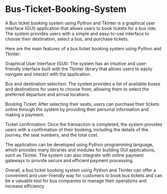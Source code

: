 # Bus-Ticket-Booking-System

A Bus ticket booking system using Python and Tkinter is a graphical user interface (GUI) application that allows users to book tickets for a bus ride. The system provides users with a simple and easy-to-use interface to choose their destination, select a bus, and purchase tickets.

Here are the main features of a bus ticket booking system using Python and Tkinter:

Graphical User Interface (GUI): The system has an intuitive and user-friendly interface built with the Tkinter library that allows users to easily navigate and interact with the application.

Bus and destination selection: The system provides a list of available buses and destinations for users to choose from, allowing them to select the preferred departure and arrival locations.

 Booking Ticket: After selecting their seats, users can purchase their tickets online through the system by providing their personal information and making a payment.

Ticket confirmation: Once the transaction is completed, the system provides users with a confirmation of their booking, including the details of the journey, the seat numbers, and the total cost.

The application can be developed using Python programming language, which provides many libraries and modules for building GUI applications, such as Tkinter. The system can also integrate with online payment gateways to provide secure and efficient payment processing.

Overall, a bus ticket booking system using Python and Tkinter can offer a convenient and user-friendly way for customers to book bus tickets and can be a valuable tool for bus companies to manage their operations and increase efficiency

